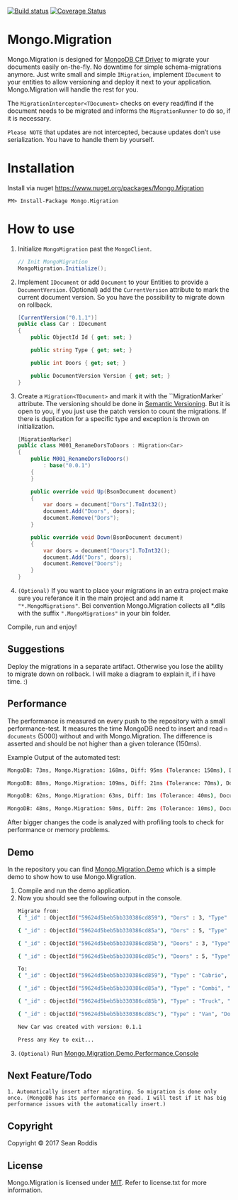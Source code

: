 [![Build status](https://ci.appveyor.com/api/projects/status/t21khtcv66ws18m9?svg=true)](https://ci.appveyor.com/project/SRoddis/mongo-migration) [![Coverage Status](https://coveralls.io/repos/github/SRoddis/Mongo.Migration/badge.svg?branch=master)](https://coveralls.io/github/SRoddis/Mongo.Migration?branch=master)

# Mongo.Migration

Mongo.Migration is designed for [MongoDB C# Driver]( https://github.com/mongodb/mongo-csharp-driver) to migrate your documents easily on-the-fly.
No downtime for simple schema-migrations anymore. Just write small and simple `IMigration`, implement `IDocument` to your entities to allow versioning and deploy it next to your application. Mongo.Migration will handle the rest for you. 

The `MigrationInterceptor<TDocument>` checks on every read/find if the document needs to be migrated and informs the `MigrationRunner` to do so, if it is necessary.

`Please NOTE` that updates are not intercepted, because updates don’t use serialization. You have to handle them by yourself.

# Installation

Install via nuget https://www.nuget.org/packages/Mongo.Migration

```
PM> Install-Package Mongo.Migration
```

# How to use

1. Initialize `MongoMigration` past the `MongoClient`.
    ```csharp
	// Init MongoMigration
	MongoMigration.Initialize();
    ```
2. Implement `IDocument` or add `Document` to your Entities to provide a `DocumentVersion`. (Optional) add the `CurrentVersion` attribute to mark the current document version. So you have the possibility to migrate down on rollback.

    ```csharp
    [CurrentVersion("0.1.1")]
    public class Car : IDocument
    {
        public ObjectId Id { get; set; }

        public string Type { get; set; }

        public int Doors { get; set; }

        public DocumentVersion Version { get; set; }
    }
    ```
3. Create a `Migration<TDocument>` and mark it with the ``MigrationMarker` attribute. The versioning should be done in [Semantic Versioning]( http://semver.org/). But it is open to you, if you just use the patch version to count the migrations. If there is duplication for a specific type and exception is thrown on initialization.
    ```csharp
    [MigrationMarker]
    public class M001_RenameDorsToDoors : Migration<Car>
    {
        public M001_RenameDorsToDoors()
            : base("0.0.1")
        {
        }

        public override void Up(BsonDocument document)
        {
            var doors = document["Dors"].ToInt32();
            document.Add("Doors", doors);
            document.Remove("Dors");
        }

        public override void Down(BsonDocument document)
        {
            var doors = document["Doors"].ToInt32();
            document.Add("Dors", doors);
            document.Remove("Doors");
        }
    }
    ```
4. `(Optional)` If you want to place your migrations in an extra project make sure you referance it in the main project and add name it `"*.MongoMigrations"`. Bei convention Mongo.Migration collects all *.dlls with the suffix `".MongoMigrations"` in your bin folder.
    

Compile, run and enjoy! 

## Suggestions

Deploy the migrations in a separate artifact. Otherwise you lose the ability to migrate down on rollback. I will make a diagram to explain it, if i have time. :)

## Performance

The performance is measured on every push to the repository with a small performance-test. It measures the time MongoDB need to insert and read `n documents` (5000) without and with Mongo.Migration. The difference is asserted and should be not higher than a given tolerance (150ms).

Example Output of the automated test:
```bash
MongoDB: 73ms, Mongo.Migration: 168ms, Diff: 95ms (Tolerance: 150ms), Documents: 5000, Migrations per Document: 2

MongoDB: 88ms, Mongo.Migration: 109ms, Diff: 21ms (Tolerance: 70ms), Documents: 1500, Migrations per Document: 2

MongoDB: 62ms, Mongo.Migration: 63ms, Diff: 1ms (Tolerance: 40ms), Documents: 100, Migrations per Document: 2

MongoDB: 48ms, Mongo.Migration: 50ms, Diff: 2ms (Tolerance: 10ms), Documents: 10, Migrations per Document: 2

```

After bigger changes the code is analyzed with profiling tools to check for performance or memory problems.

## Demo

In the repository you can find [Mongo.Migration.Demo]( https://github.com/SRoddis/Mongo.Migration/tree/master/Mongo.Migration.Demo) which is a simple demo to show how to use Mongo.Migration. 

1. Compile and run the demo application.
2. Now you should see the following output in the console.
    ```bash
    Migrate from:
	{ "_id" : ObjectId("59624d5beb5bb330386cd859"), "Dors" : 3, "Type" : "Cabrio", "UnnecessaryField" : "" }

	{ "_id" : ObjectId("59624d5beb5bb330386cd85a"), "Dors" : 5, "Type" : "Combi", "UnnecessaryField" : "" }

	{ "_id" : ObjectId("59624d5beb5bb330386cd85b"), "Doors" : 3, "Type" : "Truck", "UnnecessaryField" : "", "Version" : "0.0.1" }

	{ "_id" : ObjectId("59624d5beb5bb330386cd85c"), "Doors" : 5, "Type" : "Van", "Version" : "0.1.1" }

	To:
	{ "_id" : ObjectId("59624d5beb5bb330386cd859"), "Type" : "Cabrio", "Doors" : 3, "Version" : "0.1.1" }

	{ "_id" : ObjectId("59624d5beb5bb330386cd85a"), "Type" : "Combi", "Doors" : 5, "Version" : "0.1.1" }

	{ "_id" : ObjectId("59624d5beb5bb330386cd85b"), "Type" : "Truck", "Doors" : 3, "Version" : "0.1.1" }

	{ "_id" : ObjectId("59624d5beb5bb330386cd85c"), "Type" : "Van", "Doors" : 5, "Version" : "0.1.1" }

	New Car was created with version: 0.1.1

	Press any Key to exit...
    ```
3. `(Optional)` Run [Mongo.Migration.Demo.Performance.Console]( https://github.com/SRoddis/Mongo.Migration/tree/master/Mongo.Migration.Demo.Performance.Console)

## Next Feature/Todo

	1. Automatically insert after migrating. So migration is done only once. (MongoDB has its performance on read. I will test if it has big performance issues with the automatically insert.)

## Copyright

Copyright © 2017 Sean Roddis

## License

Mongo.Migration is licensed under [MIT](http://www.opensource.org/licenses/mit-license.php "Read more about the MIT license form"). Refer to license.txt for more information.
